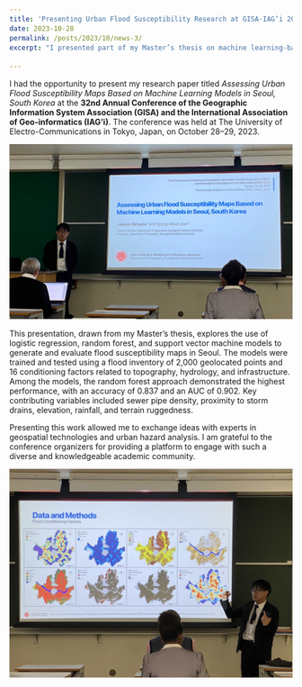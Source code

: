 ```yaml
---
title: 'Presenting Urban Flood Susceptibility Research at GISA-IAG’i 2023 Conference in Tokyo'
date: 2023-10-28
permalink: /posts/2023/10/news-3/
excerpt: "I presented part of my Master’s thesis on machine learning-based flood susceptibility mapping in Seoul at the GISA-IAG’i 2023 Conference held in Tokyo, Japan."

---
```

I had the opportunity to present my research paper titled *Assessing Urban Flood Susceptibility Maps Based on Machine Learning Models in Seoul, South Korea* at the **32nd Annual Conference of the Geographic Information System Association (GISA) and the International Association of Geo-informatics (IAG’i)**. The conference was held at The University of Electro-Communications in Tokyo, Japan, on October 28–29, 2023.

<img src='\images\KakaoTalk_20250514_105313991_03.jpg'>

This presentation, drawn from my Master’s thesis, explores the use of logistic regression, random forest, and support vector machine models to generate and evaluate flood susceptibility maps in Seoul. The models were trained and tested using a flood inventory of 2,000 geolocated points and 16 conditioning factors related to topography, hydrology, and infrastructure. Among the models, the random forest approach demonstrated the highest performance, with an accuracy of 0.837 and an AUC of 0.902. Key contributing variables included sewer pipe density, proximity to storm drains, elevation, rainfall, and terrain ruggedness.

Presenting this work allowed me to exchange ideas with experts in geospatial technologies and urban hazard analysis. I am grateful to the conference organizers for providing a platform to engage with such a diverse and knowledgeable academic community.

<img src='\images\KakaoTalk_20250514_105313991_02.jpg'>